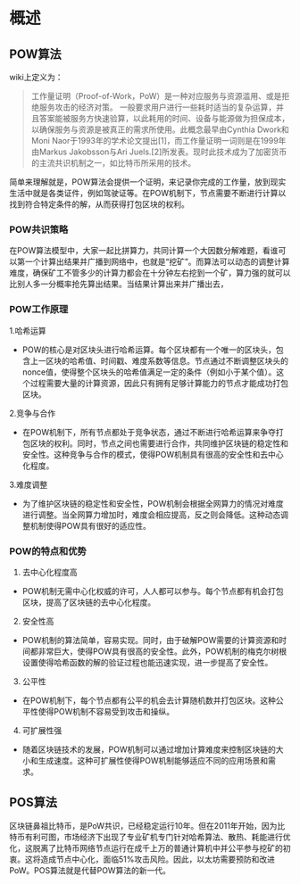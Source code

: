 # 概述

## POW算法

wiki上定义为：

>工作量证明（Proof-of-Work，PoW）是一种对应服务与资源滥用、或是拒绝服务攻击的经济对策。
> 一般要求用户进行一些耗时适当的复杂运算，并且答案能被服务方快速验算，以此耗用的时间、设备与能源做为担保成本，以确保服务与资源是被真正的需求所使用。此概念最早由Cynthia Dwork和Moni Naor于1993年的学术论文提出[1]，而工作量证明一词则是在1999年由Markus Jakobsson与Ari Juels.[2]所发表。现时此技术成为了加密货币的主流共识机制之一，如比特币所采用的技术。

简单来理解就是，POW算法会提供一个证明，来记录你完成的工作量，放到现实生活中就是各类证件，例如驾驶证等。在POW机制下，节点需要不断进行计算以找到符合特定条件的解，从而获得打包区块的权利。

### POW共识策略
在POW算法模型中，大家一起比拼算力，共同计算一个大因数分解难题，看谁可以第一个计算出结果并广播到网络中，也就是“挖矿”。而算法可以动态的调整计算难度，确保矿工不管多少的计算力都会在十分钟左右挖到一个矿，算力强的就可以比别人多一分概率抢先算出结果。当结果计算出来并广播出去，

### POW工作原理

1.哈希运算
  - POW的核心是对区块头进行哈希运算。每个区块都有一个唯一的区块头，包含上一区块的哈希值、时间戳、难度系数等信息。节点通过不断调整区块头的nonce值，使得整个区块头的哈希值满足一定的条件（例如小于某个值）。这个过程需要大量的计算资源，因此只有拥有足够计算能力的节点才能成功打包区块。

2.竞争与合作
  - 在POW机制下，所有节点都处于竞争状态，通过不断进行哈希运算来争夺打包区块的权利。同时，节点之间也需要进行合作，共同维护区块链的稳定性和安全性。这种竞争与合作的模式，使得POW机制具有很高的安全性和去中心化程度。

3.难度调整
  - 为了维护区块链的稳定性和安全性，POW机制会根据全网算力的情况对难度进行调整。当全网算力增加时，难度会相应提高，反之则会降低。这种动态调整机制使得POW具有很好的适应性。

### POW的特点和优势

1. 去中心化程度高
  - POW机制无需中心化权威的许可，人人都可以参与。每个节点都有机会打包区块，提高了区块链的去中心化程度。

2. 安全性高
  - POW机制的算法简单，容易实现。同时，由于破解POW需要的计算资源和时间都非常巨大，使得POW具有很高的安全性。此外，POW机制的梅克尔树根设置使得哈希函数的解的验证过程也能迅速实现，进一步提高了安全性。

3. 公平性
  - 在POW机制下，每个节点都有公平的机会去计算随机数并打包区块。这种公平性使得POW机制不容易受到攻击和操纵。

4. 可扩展性强
  - 随着区块链技术的发展，POW机制可以通过增加计算难度来控制区块链的大小和生成速度。这种可扩展性使得POW机制能够适应不同的应用场景和需求。


## POS算法

区块链鼻祖比特币，是PoW共识，已经稳定运行10年。但在2011年开始，因为比特币有利可图，市场经济下出现了专业矿机专门针对哈希算法、散热、耗能进行优化，这脱离了比特币网络节点运行在成千上万的普通计算机中并公平参与挖矿的初衷。这将造成节点中心化，面临51%攻击风险。因此，以太坊需要预防和改进PoW。POS算法就是代替POW算法的新一代。

